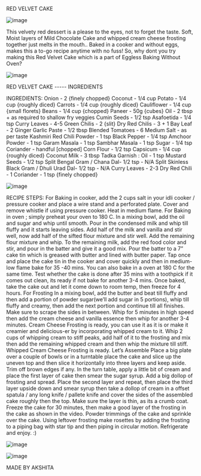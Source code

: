 RED VELVET CAKE    

![image](https://user-images.githubusercontent.com/73470577/123204177-31967a80-d4d5-11eb-8ec8-7b3b3241bb07.png)

This velvety red dessert is a please to the eyes, not to forget the taste. Soft, Moist layers of Mild Chocolate Cake and whipped cream cheese frosting together just melts in the mouth.. Baked in a cooker and without eggs, makes this a to-go recipe anytime with no fuss! So, why dont you try making this Red Velvet Cake which is a part of Eggless Baking Without Oven? 

![image](https://user-images.githubusercontent.com/73470577/123204223-470ba480-d4d5-11eb-9a56-f7cb819fee93.png)

RED VELVET CAKE -----  INGREDIENTS

INGREDIENTS: Onion - 2 {finely chopped} 
Coconut - 1/4 cup
Potato - 1/4 cup {roughly diced}
Carrots - 1/4 cup {roughly diced} 
Cauliflower - 1/4 cup {small florets}
Beans - 1/4 cup {chopped} 
Paneer - 50g {cubes}
Oil - 2 tbsp + as required to shallow fry veggies Cumin Seeds - 1/2 tsp
Asafoetida - 1/4 tsp
Curry Leaves - 4-5
Green Chilis - 2 {slit}
Dry Red Chilis - 3 + 1
Bay Leaf - 2
Ginger Garlic Paste - 1/2 tbsp 
Blended Tomatoes - 6 Medium Salt - as per taste Kashmiri Red Chili Powder - 1 tsp
Black Pepper - 1/4 tsp 
Amchoor Powder - 1 tsp Garam Masala -
1 tsp Sambhar Masala - 
1 tsp Sugar - 1/4 tsp 
Coriander - handful [chopped] 
Corn Flour - 1/2 tsp 
Capsicum - 1/4 cup {roughly diced} 
Coconut Milk - 3 tbsp 
Tadka Garnish : Oil - 1 tsp
Mustard Seeds - 1/2 tsp Split 
Bengal Gram / Chana Dal- 1/2 tsp - N/A 
Split Skinless Black Gram / Dhuli Urad Dal- 1/2 tsp -
N/A Curry Leaves - 2-3
Dry Red Chili - 1
Coriander - 1 tsp {finely chopped}

![image](https://user-images.githubusercontent.com/73470577/123204740-4fb0aa80-d4d6-11eb-9b88-d51cd7591adc.png)


RECIPE STEPS: For Baking in cooker, add the 2 cups salt in your idli cooker / pressure cooker and place a wire stand and a perforated plate. Cover and remove whistle if using pressure cooker. Heat in medium flame. For Baking in oven ; simply preheat your oven to 180 C. In a mixing bowl, add the oil and sugar and whip until smooth. Pour in the condensed milk and whip till fluffy and it starts leaving sides. Add half of the milk and vanilla and stir well, now add half of the sifted flour mixture and stir well. Add the remaining flour mixture and whip. To the remaining milk, add the red food color and stir, and pour in the batter and give it a good mix. Pour the batter to a 7” cake tin which is greased with butter and lined with butter paper.
Tap once and place the cake tin in the cooker and cover quickly and then in medium-low flame bake for 35 -40 mins. You can also bake in a oven at 180 C for the same time. Test whether the cake is done after 35 mins with a toothpick if it comes out clean, its ready if not bake for another 3-4 mins. Once baked, take the cake out and let it come down to room temp, then freeze for 4 hours. For Frosting In a mixing bowl, add the butter and beat till fluffy and then add a portion of powder sugar(we’ll add sugar in 5 portions), whip till fluffy and creamy, then add the next portion and continue till all finishes. Make sure to scrape the sides in between. Whip for 5 minutes in high speed then add the cream cheese and vanilla essence then whip for another 3-4 minutes.
 Cream Cheese Frosting is ready, you can use it as it is or make it creamier and delicious-er by incorporating whipped cream to it. Whip 2 cups of whipping cream to stiff peaks, add half of it to the frosting and mix then add the remaining whipped cream and then whip the mixture till stiff. Whipped Cream Cheese Frosting is ready. Let’s Assemble Place a big plate over a couple of bowls or in a turntable place the cake and slice up the uneven top and then slice it horizontally into three layers and keep aside. Trim off brown edges if any. In the turn table, apply a little bit of cream and place the first layer of cake then smear the sugar syrup. Add a big dollop of frosting and spread. Place the second layer and repeat, then place the third layer upside down and smear syrup then take a dollop of cream in a offset spatula / any long knife / pallete knife and cover the sides of the assembled cake roughly then the top.
 Make sure the layer is thin, as its a crumb coat. Freeze the cake for 30 minutes, then make a good layer of the frosting in the cake as shown in the video. Powder trimmings of the cake and sprinkle over the cake. Using leftover frosting make rosettes by adding the frosting to a piping bag with star tip and then piping in circular motion. 
 Refrigerate and enjoy. :)
 
 ![image](https://user-images.githubusercontent.com/73470577/123204893-943c4600-d4d6-11eb-9b2e-07988ebe8ac2.png)
 
 ![image](https://user-images.githubusercontent.com/73470577/123204910-9d2d1780-d4d6-11eb-97ef-87c853013c73.png)

MADE BY AKSHITA 
